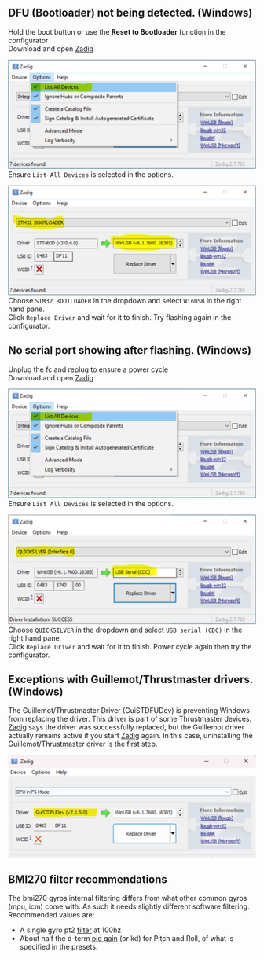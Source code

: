 ## DFU (Bootloader) not being detected. (Windows)

Hold the boot button or use the **Reset to Bootloader** function in the configurator  
Download and open [Zadig](https://zadig.akeo.ie/)

![zadig_list_all_devices](assets/img/zadig_all_devices.png)
Ensure `List All Devices` is selected in the options.

![zadig_dfu](assets/img/zadig_dfu.png)
Choose `STM32 BOOTLOADER` in the dropdown and select `WinUSB` in the right hand pane.  
Click `Replace Driver` and wait for it to finish.
Try flashing again in the configurator.

## No serial port showing after flashing. (Windows)

Unplug the fc and replug to ensure a power cycle  
Download and open [Zadig](https://zadig.akeo.ie/)

![zadig_list_all_devices](assets/img/zadig_all_devices.png)
Ensure `List All Devices` is selected in the options.

![zadig_serial](assets/img/zadig_serial.png)
Choose `QUICKSILVER` in the dropdown and select `USB serial (CDC)` in the right hand pane.  
Click `Replace Driver` and wait for it to finish. Power cycle again then try the configurator.

## Exceptions with Guillemot/Thrustmaster drivers. (Windows)

The Guillemot/Thrustmaster Driver (GuiSTDFUDev) is 
preventing Windows from replacing the driver.
This driver is part of some Thrustmaster devices.
[Zadig](https://zadig.akeo.ie/) says the driver was successfully replaced,
but the Guillemot driver actually remains active 
if you start [Zadig](https://zadig.akeo.ie/) again.
In this case, uninstalling the Guillemot/Thrustmaster 
driver is the first step. 

![zadig_list_thrustmaster](assets/img/zadig_dfu_guillemot.png)


## BMI270 filter recommendations

The bmi270 gyros internal filtering differs from what other common gyros (mpu, icm) come with.
As such it needs slightly different software filtering. Recommended values are:

- A single gyro pt2 [filter](Configuring-Quicksilver.md#filter) at 100hz
- About half the d-term [pid gain](Configuring-Quicksilver.md#pid) (or kd) for Pitch and Roll, of what is specified in the presets.
